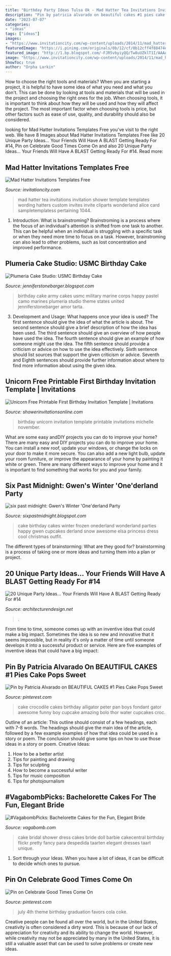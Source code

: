 ```yaml
---
title: "Birthday Party Ideas Tulsa Ok - Mad Hatter Tea Invitations Invitation Shower Template Templates Wording Hatters Custom Invites Invite Cliparts Wonderland Alice Card Sampletemplatess Pertaining 1044"
description: "Pin by patricia alvarado on beautiful cakes #1 pies cake pops sweet"
date: "2023-07-07"
categories:
- "ideas"
tags: ["ideas"]
images:
- "https://www.invitationcity.com/wp-content/uploads/2014/11/mad_hatter_tea_party_invitations_templates_free.jpg"
featuredImage: "https://i.pinimg.com/originals/0b/12/cf/0b12cff4f88474e219fcda0a23e87665.jpg"
featured_image: "http://1.bp.blogspot.com/-FJR5vbyiyQQ/Tw8uUZklT1I/AAAAAAAAMVY/HTMg1iV4cIk/s1600/DSC_2388.jpg"
image: "https://www.invitationcity.com/wp-content/uploads/2014/11/mad_hatter_tea_party_invitations_templates_free.jpg"
ShowToc: true
author: "Orpha Larkin"
---
```



How to choose the right tools and materials?
When you are starting a project, it is helpful to have some idea of what you need and what you don't. This can be done by looking at tools and materials that will be used in the project and choosing the right ones for the job. When choosing tools, it is important to think about how they will be used and how they will affect the project. The most important factor when choosing tools is price, but other factors such as ease of use, quality, and durability should also be considered.

	

		
looking for Mad Hatter Invitations Templates Free you've visit to the right web. We have 8 Images about Mad Hatter Invitations Templates Free like 20 Unique Party Ideas… Your Friends Will Have A BLAST Getting Ready For #14, Pin on Celebrate Good Times Come On and also 20 Unique Party Ideas… Your Friends Will Have A BLAST Getting Ready For #14. Read more:
		
    
## Mad Hatter Invitations Templates Free

<img loading=lazy src="https://www.invitationcity.com/wp-content/uploads/2014/11/mad_hatter_tea_party_invitations_templates_free.jpg" onerror="this.onerror=null;this.src='https://tse2.mm.bing.net/th?id=OIP.S6KOLOkF4Q1Cv0-aAh2mqgHaKP&amp;pid=15.1';" alt="Mad Hatter Invitations Templates Free">

_Source: invitationcity.com_

>mad hatter tea invitations invitation shower template templates wording hatters custom invites invite cliparts wonderland alice card sampletemplatess pertaining 1044. 

	

1. Introduction: What is brainstroming?
Brainstroming is a process where the focus of an individual's attention is shifted from one task to another. This can be helpful when an individual is struggling with a specific task or when they need more time to focus on a task. However, brainstroming can also lead to other problems, such as lost concentration and improved performance.

    
## Plumeria Cake Studio: USMC Birthday Cake

<img loading=lazy src="http://4.bp.blogspot.com/-b2POs3cfVZE/TdG36ah4yuI/AAAAAAAABvE/9KhGZdNY6wo/s1600/101_1667.JPG" onerror="this.onerror=null;this.src='https://tse4.mm.bing.net/th?id=OIP.AMREeAcz6p-TNvsK5AiOcQHaJ4&amp;pid=15.1';" alt="Plumeria Cake Studio: USMC Birthday Cake">

_Source: jenniferstonebarger.blogspot.com_

>birthday cake army cakes usmc military marine corps happy pastel camo marines plumeria studio theme states united jenniferstonebarger amor tarta. 

	

3. Development and Usage: What happens once your idea is used?
The first sentence should give the idea of what the article is about. The second sentence should give a brief description of how the idea has been used. The third sentence should give an overview of how people have used the idea. The fourth sentence should give an example of how someone might use the idea. The fifth sentence should provide a criticism or advice on how to use the idea effectively. Sixth sentence should list sources that support the given criticism or advice. Seventh and Eighth sentences should provide further information about where to find more information about using the given idea.

    
## Unicorn Free Printable First Birthday Invitation Template | Invitations

<img loading=lazy src="https://www.showerinvitationsonline.com/wp-content/uploads/2017/11/Unicorn-Free-Printable-First-Birthday-Invitation-Template.jpg" onerror="this.onerror=null;this.src='https://tse3.mm.bing.net/th?id=OIP.s6cmB3uKPE_TjFOb2MvpqgHaKX&amp;pid=15.1';" alt="Unicorn Free Printable First Birthday Invitation Template | Invitations">

_Source: showerinvitationsonline.com_

>birthday unicorn invitation template printable invitations michelle november. 

	

What are some easy andDIY projects you can do to improve your home?
There are many easy and DIY projects you can do to improve your home. You can install a new roof, update your windows, or change the locks on your door to make it more secure. You can also add a new light bulb, update your room furniture, or improve the appearance of your home by painting it white or green. There are many different ways to improve your home and it is important to find something that works for you and your family.

    
## Six Past Midnight: Gwen&#039;s Winter &#039;One&#039;derland Party

<img loading=lazy src="http://1.bp.blogspot.com/-FJR5vbyiyQQ/Tw8uUZklT1I/AAAAAAAAMVY/HTMg1iV4cIk/s1600/DSC_2388.jpg" onerror="this.onerror=null;this.src='https://tse2.mm.bing.net/th?id=OIP.BBRHNI0mntuAeDvPLAfPJQHaLI&amp;pid=15.1';" alt="six past midnight: Gwen&#039;s Winter &#039;One&#039;derland Party">

_Source: sixpastmidnight.blogspot.com_

>cake birthday cakes winter frozen onederland wonderland parties happy gwen cupcakes derland snow awesome elsa princess dress cool christmas outfit. 

	

The different types of brainstorming: What are they good for?
brainstorming is a process of taking one or more ideas and turning them into a plan or project.

    
## 20 Unique Party Ideas… Your Friends Will Have A BLAST Getting Ready For #14

<img loading=lazy src="https://cdn.architecturendesign.net/wp-content/uploads/2016/05/AD-Unique-Party-Themes-14.jpg" onerror="this.onerror=null;this.src='https://tse4.mm.bing.net/th?id=OIP.GXsC1cCBgGaRLiqn6OhCoQHaO3&amp;pid=15.1';" alt="20 Unique Party Ideas… Your Friends Will Have A BLAST Getting Ready For #14">

_Source: architecturendesign.net_

>. 

	

From time to time, someone comes up with an inventive idea that could make a big impact. Sometimes the idea is so new and innovative that it seems impossible, but in reality it's only a matter of time until someone develops it into a successful product or service. Here are five examples of inventive ideas that could have a big impact: 

    
## Pin By Patricia Alvarado On BEAUTIFUL CAKES #1 Pies Cake Pops Sweet

<img loading=lazy src="https://i.pinimg.com/736x/6a/b3/29/6ab32926c3aa2f91a444ca9399f72f26--crocodile-cake-alligator-cake.jpg" onerror="this.onerror=null;this.src='https://tse4.mm.bing.net/th?id=OIP.dvbdN4Kz2aaZ_zGPBicpHwHaJ4&amp;pid=15.1';" alt="Pin by Patricia Alvarado on BEAUTIFUL CAKES #1 Pies Cake Pops Sweet">

_Source: pinterest.com_

>cake crocodile cakes birthday alligator peter pan boys fondant gator awesome funny boy cupcake amazing bolo thor water cupcakes croc. 

	

Outline of an article: This outline should consist of a few headings, each with 7-8 words. The headings should give the main idea of the article, followed by a few example examples of how that idea could be used in a story or poem. The conclusion should give some tips on how to use those ideas in a story or poem.
Creative Ideas:

1. How to be a better artist 
2. Tips for painting and drawing 
3. Tips for sculpting 
4. How to become a successful writer 
5. Tips for music composition 
6. Tips for photojournalism 

    
## #VagabombPicks: Bachelorette Cakes For The Fun, Elegant Bride

<img loading=lazy src="https://s3.scoopwhoop.com/anj/bachelorette_19/75335676.jpg" onerror="this.onerror=null;this.src='https://tse2.mm.bing.net/th?id=OIP.uhJ3wxtlSIAHuUMPj4rM5AHaLW&amp;pid=15.1';" alt="#VagabombPicks: Bachelorette Cakes for the Fun, Elegant Bride">

_Source: vagabomb.com_

>cake bridal shower dress cakes bride doll barbie cakecentral birthday flickr pretty fancy para despedida taarten elegant dresses taart unique. 

	

1. Sort through your Ideas. When you have a lot of ideas, it can be difficult to decide which ones to pursue.

    
## Pin On Celebrate Good Times Come On

<img loading=lazy src="https://i.pinimg.com/originals/0b/12/cf/0b12cff4f88474e219fcda0a23e87665.jpg" onerror="this.onerror=null;this.src='https://tse1.mm.bing.net/th?id=OIP.48IEiKt7LZGD-48ozwq_CAHaJ4&amp;pid=15.1';" alt="Pin on Celebrate Good Times Come On">

_Source: pinterest.com_

>july 4th theme birthday graduation favors cola coke. 

	

Creative people can be found all over the world, but in the United States, creativity is often considered a dirty word. This is because of our lack of appreciation for creativity and its ability to change the world. However, while creativity may not be appreciated by many in the United States, it is still a valuable asset that can be used to solve problems or create new ideas.

